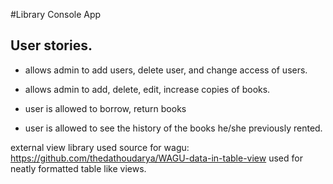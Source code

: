 #Library Console App

## User stories.
- allows admin to add users, delete user, and change access of users.
- allows  admin to add, delete, edit, increase copies of books.

- user is allowed to borrow, return books
- user is allowed to see the history of the books he/she previously rented.


external view library used
source for wagu: https://github.com/thedathoudarya/WAGU-data-in-table-view
used for neatly formatted table like views.



